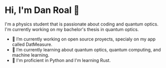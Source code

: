# Hi, I'm Dan Roal 👋

I'm a physics student that is passionate about coding and quantum optics. I'm currently working on my bachelor's thesis in quantum optics.

- 🔭 I’m currently working on open source proyects, specialy on my app called DatMeasure.
- 🌱 I’m currently learning about quantum optics, quantum computing, and machine learning.
- 🫡 I'm proficient in Python and I'm learning Rust.
<!--
**DanRoal/DanRoal** is a ✨ _special_ ✨ repository because its `README.md` (this file) appears on your GitHub profile.

Here are some ideas to get you started:

- 🔭 I’m currently working on ...
- 🌱 I’m currently learning ...
- 👯 I’m looking to collaborate on ...
- 🤔 I’m looking for help with ...
- 💬 Ask me about ...
- 📫 How to reach me: ...
- 😄 Pronouns: ...
- ⚡ Fun fact: ...
-->
